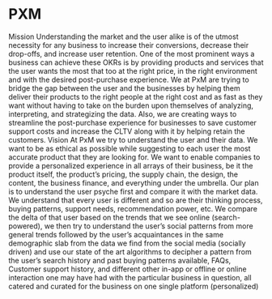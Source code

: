 # PXM
Mission
Understanding the market and the user alike is of the utmost necessity for any business to increase their conversions, decrease their drop-offs, and increase user retention. One of the most prominent ways a business can achieve these OKRs is by providing products and services that the user wants the most that too at the right price, in the right environment and with the desired post-purchase experience.
We at PxM are trying to bridge the gap between the user and the businesses by helping them deliver their products to the right people at the right cost and as fast as they want without having to take on the burden upon themselves of analyzing, interpreting, and strategizing the data. Also, we are creating ways to streamline the post-purchase experience for businesses to save customer support costs and increase the CLTV along with it by helping retain the customers.
Vision
At PxM we try to understand the user and their data. We want to be as ethical as possible while suggesting to each user the most accurate product that they are looking for. We want to enable companies to provide a personalized experience in all arrays of their business, be it the product itself, the product’s pricing, the supply chain, the design, the content, the business finance, and everything under the umbrella.
Our plan is to understand the user psyche first and compare it with the market data. We understand that every user is different and so are their thinking process, buying patterns, support needs, recommendation power, etc. We compare the delta of that user based on the trends that we see online (search-powered), we then try to understand the user’s social patterns from more general trends followed by the user’s acquaintances in the same demographic slab from the data we find from the social media (socially driven) and use our state of the art algorithms to decipher a pattern from the user’s search history and past buying patterns available, FAQs, Customer support history, and different other in-app or offline or online interaction one may have had with the particular business in question, all catered and curated for the business on one single platform (personalized)
